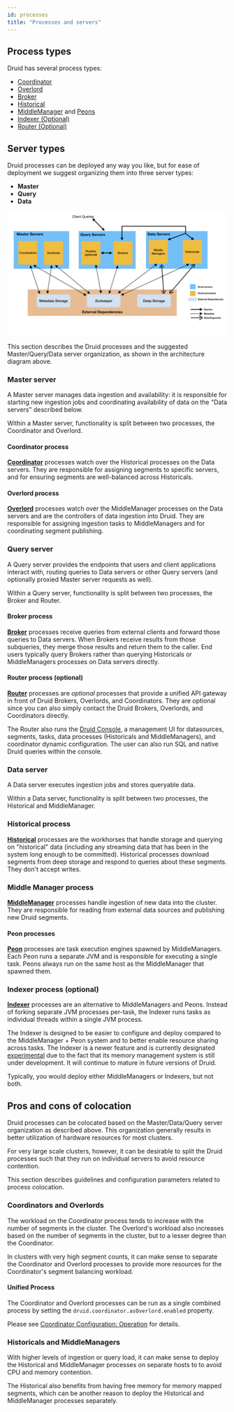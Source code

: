 ```yaml
---
id: processes
title: "Processes and servers"
---
```


<!--
  ~ Licensed to the Apache Software Foundation (ASF) under one
  ~ or more contributor license agreements.  See the NOTICE file
  ~ distributed with this work for additional information
  ~ regarding copyright ownership.  The ASF licenses this file
  ~ to you under the Apache License, Version 2.0 (the
  ~ "License"); you may not use this file except in compliance
  ~ with the License.  You may obtain a copy of the License at
  ~
  ~   http://www.apache.org/licenses/LICENSE-2.0
  ~
  ~ Unless required by applicable law or agreed to in writing,
  ~ software distributed under the License is distributed on an
  ~ "AS IS" BASIS, WITHOUT WARRANTIES OR CONDITIONS OF ANY
  ~ KIND, either express or implied.  See the License for the
  ~ specific language governing permissions and limitations
  ~ under the License.
  -->


## Process types

Druid has several process types:

* [Coordinator](../design/coordinator.md)
* [Overlord](../design/overlord.md)
* [Broker](../design/broker.md)
* [Historical](../design/historical.md)
* [MiddleManager](../design/middlemanager.md) and [Peons](../design/peons.md)
* [Indexer (Optional)](../design/indexer.md)
* [Router (Optional)](../design/router.md)

## Server types

Druid processes can be deployed any way you like, but for ease of deployment we suggest organizing them into three server types:

* **Master**
* **Query**
* **Data**

<img src="../assets/druid-architecture.png" width="800"/>

This section describes the Druid processes and the suggested Master/Query/Data server organization, as shown in the architecture diagram above.

### Master server

A Master server manages data ingestion and availability: it is responsible for starting new ingestion jobs and coordinating availability of data on the "Data servers" described below.

Within a Master server, functionality is split between two processes, the Coordinator and Overlord.

#### Coordinator process

[**Coordinator**](../design/coordinator.md) processes watch over the Historical processes on the Data servers. They are responsible for assigning segments to specific servers, and for ensuring segments are well-balanced across Historicals.

#### Overlord process

[**Overlord**](../design/overlord.md) processes watch over the MiddleManager processes on the Data servers and are the controllers of data ingestion into Druid. They are responsible for assigning ingestion tasks to MiddleManagers and for coordinating segment publishing.

### Query server

A Query server provides the endpoints that users and client applications interact with, routing queries to Data servers or other Query servers (and optionally proxied Master server requests as well).

Within a Query server, functionality is split between two processes, the Broker and Router.

#### Broker process

[**Broker**](../design/broker.md) processes receive queries from external clients and forward those queries to Data servers. When Brokers receive results from those subqueries, they merge those results and return them to the
caller. End users typically query Brokers rather than querying Historicals or MiddleManagers processes on Data servers directly.

#### Router process (optional)

[**Router**](../design/router.md) processes are _optional_ processes that provide a unified API gateway in front of Druid Brokers,
Overlords, and Coordinators. They are optional since you can also simply contact the Druid Brokers, Overlords, and
Coordinators directly.

The Router also runs the [Druid Console](../operations/management-uis.html#druid-console), a management UI for datasources, segments, tasks, data processes (Historicals and MiddleManagers), and coordinator dynamic configuration. The user can also run SQL and native Druid queries within the console.

### Data server

A Data server executes ingestion jobs and stores queryable data.

Within a Data server, functionality is split between two processes, the Historical and MiddleManager.

### Historical process

[**Historical**](../design/historical.md) processes are the workhorses that handle storage and querying on "historical" data
(including any streaming data that has been in the system long enough to be committed). Historical processes
download segments from deep storage and respond to queries about these segments. They don't accept writes.

### Middle Manager process

[**MiddleManager**](../design/middlemanager.md) processes handle ingestion of new data into the cluster. They are responsible
for reading from external data sources and publishing new Druid segments.

#### Peon processes

[**Peon**](../design/peons.md) processes are task execution engines spawned by MiddleManagers. Each Peon runs a separate JVM and is responsible for executing a single task. Peons always run on the same host as the MiddleManager that spawned them.

### Indexer process (optional)

[**Indexer**](../design/indexer.md) processes are an alternative to MiddleManagers and Peons. Instead of
forking separate JVM processes per-task, the Indexer runs tasks as individual threads within a single JVM process.

The Indexer is designed to be easier to configure and deploy compared to the MiddleManager + Peon system and to
better enable resource sharing across tasks. The Indexer is a newer feature and is currently designated
[experimental](../development/experimental.md) due to the fact that its memory management system is still under
development. It will continue to mature in future versions of Druid.

Typically, you would deploy either MiddleManagers or Indexers, but not both.

## Pros and cons of colocation

Druid processes can be colocated based on the Master/Data/Query server organization as
described above. This organization generally results in better utilization of
hardware resources for most clusters.

For very large scale clusters, however, it can be desirable to split the Druid processes
such that they run on individual servers to avoid resource contention.

This section describes guidelines and configuration parameters related to process colocation.

### Coordinators and Overlords

The workload on the Coordinator process tends to increase with the number of segments in the cluster. The Overlord's workload also increases based on the number of segments in the cluster, but to a lesser degree than the Coordinator.

In clusters with very high segment counts, it can make sense to separate the Coordinator and Overlord processes to provide more resources for the Coordinator's segment balancing workload.

#### Unified Process

The Coordinator and Overlord processes can be run as a single combined process by setting the `druid.coordinator.asOverlord.enabled` property.

Please see [Coordinator Configuration: Operation](../configuration/index.html#coordinator-operation) for details.

### Historicals and MiddleManagers

With higher levels of ingestion or query load, it can make sense to deploy the Historical and MiddleManager processes on separate hosts to to avoid CPU and memory contention.

The Historical also benefits from having free memory for memory mapped segments, which can be another reason to deploy the Historical and MiddleManager processes separately.
